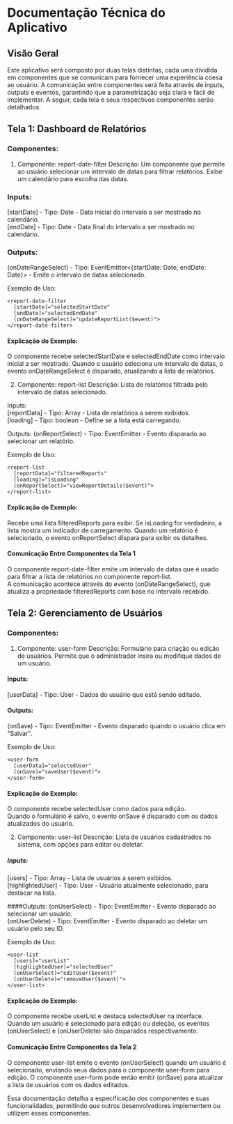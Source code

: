 
# Documentação Técnica do Aplicativo
## Visão Geral
Este aplicativo será composto por duas telas distintas, cada uma dividida em componentes que se comunicam para fornecer uma experiência coesa ao usuário. A comunicação entre componentes será feita através de inputs, outputs e eventos, garantindo que a parametrização seja clara e fácil de implementar. A seguir, cada tela e seus respectivos componentes serão detalhados.

## Tela 1: Dashboard de Relatórios
### Componentes:
1. Componente: report-date-filter
Descrição: Um componente que permite ao usuário selecionar um intervalo de datas para filtrar relatórios. Exibe um calendário para escolha das datas.

### Inputs:
[startDate] - Tipo: Date - Data inicial do intervalo a ser mostrado no calendário.<br>
[endDate] - Tipo: Date - Data final do intervalo a ser mostrado no calendário.

### Outputs:
(onDateRangeSelect) - Tipo: EventEmitter<{startDate: Date, endDate: Date}> - Emite o intervalo de datas selecionado.

Exemplo de Uso:
````
<report-date-filter 
  [startDate]="selectedStartDate"
  [endDate]="selectedEndDate" 
  (onDateRangeSelect)="updateReportList($event)">
</report-date-filter>
````
#### Explicação do Exemplo:
O componente recebe selectedStartDate e selectedEndDate como intervalo inicial a ser mostrado.
Quando o usuário seleciona um intervalo de datas, o evento onDateRangeSelect é disparado, atualizando a lista de relatórios.

2. Componente: report-list
Descrição: Lista de relatórios filtrada pelo intervalo de datas selecionado.

Inputs:<br>
[reportData] - Tipo: Array<Report> - Lista de relatórios a serem exibidos.<br>
[loading] - Tipo: boolean - Define se a lista está carregando.

Outputs:
(onReportSelect) - Tipo: EventEmitter<Report> - Evento disparado ao selecionar um relatório.

Exemplo de Uso:
````
<report-list 
  [reportData]="filteredReports" 
  [loading]="isLoading" 
  (onReportSelect)="viewReportDetails($event)">
</report-list>
````
#### Explicação do Exemplo:
Recebe uma lista filteredReports para exibir.
Se isLoading for verdadeiro, a lista mostra um indicador de carregamento.
Quando um relatório é selecionado, o evento onReportSelect dispara para exibir os detalhes.

#### Comunicação Entre Componentes da Tela 1
O componente report-date-filter emite um intervalo de datas que é usado para filtrar a lista de relatórios no componente report-list.<br>
A comunicação acontece através do evento (onDateRangeSelect), que atualiza a propriedade filteredReports com base no intervalo recebido.


## Tela 2: Gerenciamento de Usuários
### Componentes:
1. Componente: user-form
Descrição: Formulário para criação ou edição de usuários. Permite que o administrador insira ou modifique dados de um usuário.

#### Inputs:
[userData] - Tipo: User - Dados do usuário que está sendo editado.

#### Outputs:
(onSave) - Tipo: EventEmitter<User> - Evento disparado quando o usuário clica em "Salvar".

Exemplo de Uso:
````
<user-form 
  [userData]="selectedUser" 
  (onSave)="saveUser($event)">
</user-form>
````

#### Explicação do Exemplo:
O componente recebe selectedUser como dados para edição.<br>
Quando o formulário é salvo, o evento onSave é disparado com os dados atualizados do usuário.

2. Componente: user-list
Descrição: Lista de usuários cadastrados no sistema, com opções para editar ou deletar.

##### Inputs:
[users] - Tipo: Array<User> - Lista de usuários a serem exibidos.<br>
[highlightedUser] - Tipo: User - Usuário atualmente selecionado, para destacar na lista.

####Outputs:
(onUserSelect) - Tipo: EventEmitter<User> - Evento disparado ao selecionar um usuário.<br>
(onUserDelete) - Tipo: EventEmitter<number> - Evento disparado ao deletar um usuário pelo seu ID.

Exemplo de Uso:
````
<user-list 
  [users]="userList" 
  [highlightedUser]="selectedUser" 
  (onUserSelect)="editUser($event)" 
  (onUserDelete)="removeUser($event)">
</user-list>
````

#### Explicação do Exemplo:
O componente recebe userList e destaca selectedUser na interface.<br>
Quando um usuário é selecionado para edição ou deleção, os eventos (onUserSelect) e (onUserDelete) são disparados respectivamente.<br>

#### Comunicação Entre Componentes da Tela 2
O componente user-list emite o evento (onUserSelect) quando um usuário é selecionado, enviando seus dados para o componente user-form para edição.
O componente user-form pode então emitir (onSave) para atualizar a lista de usuários com os dados editados.


Essa documentação detalha a especificação dos componentes e suas funcionalidades, permitindo que outros desenvolvedores implementem ou utilizem esses componentes.
